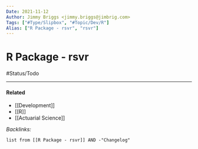 ```yaml
---
Date: 2021-11-12
Author: Jimmy Briggs <jimmy.briggs@jimbrig.com>
Tags: ["#Type/Slipbox", "#Topic/Dev/R"]
Alias: ["R Package - rsvr", "rsvr"]
---
```


# R Package - rsvr

#Status/Todo 

***

#### Related

- [[Development]]
- [[R]]
- [[Actuarial Science]]


*Backlinks:*

```dataview
list from [[R Package - rsvr]] AND -"Changelog"
```